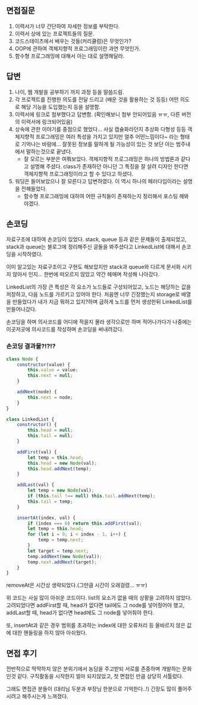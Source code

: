 ## 면접질문

1. 이력서가 너무 간단하여
자세한 정보를 부탁한다.
2. 이력서 상에 있는 프로젝트들의 질문.
3. 코드스테이츠에서 배우는 것들(커리큘럼)은 무엇인가?
4. OOP에 관하여 객체지향적 프로그래밍이란 과연 무엇인가.
5. 함수형 프로그래밍에 대해서 아는 대로 설명해달라.

## 답변

1. 나이, 웹 개발을 공부하기 까지 과정 등을 말씀드림.
2. 각 프로젝트를 진행한 의도를 전달 드리고 (배운 것을 활용하는 것 등등)
어떤 의도로 해당 기능을 도입했는지 등을 설명함.
3. 이력서에 링크로 첨부했다고 답변함.
(확인해보니 첨부 안되어있음 ㅠㅠ, 다른 버전의 이력서에 링크되어있음)
4. 상속에 관한 이야기를 중점으로 했었다...
사실 캡슐화라던지 추상화 다형성 등등 객체지향적 프로그래밍은 여러 특성을 가지고 있지만
얼추 어떤느낌이다~ 라는 형태로 기억나는 바람에... 잘못된 정보를 말하게 될 가능성이 있는 것 보단 아는 범주내에서 말하는것으로 끝냈다.
    - 잘 모르는 부분은 여쭤보았다. 
    객체지향적 프로그래밍은 하나의 방법론과 같다고 설명해 주셨다.
    class가 존재하던 아니던 그 특징을 잘 살려 디자인 한다면
    객체지향적 프로그래밍이라고 할 수 있다고 하셨다.
5. 워딩은 들어보았으나 잘 모른다고 답변하였다.
이 역시 하나의 페러다임이라는 설명을 전해들었다.
    - 함수형 프로그래밍에 대하여 어떤 규칙들이 존재하는지 정리해서 포스팅 해봐야겠다.

## 손코딩

자료구조에 대하여 손코딩이 있었다.
stack, queue 등과 같은 문제들이 출제되었고, 
stack과 queue는 블로그에 정리해주신 글들을 봐주셨다고
LinkedList에 대해서 손코딩을 시작하였다.</br>

이미 알고있는 자료구조이고 구현도 해보았지만
stack과 queue와 다르게 문서화 시키지 않아서 인지...
한번에 떠오르지 않았고 약간 헤매며 작성해 나아갔다.</br>

LinkedList의 가장 큰 특성은
각 요소가 노드들로 구성되어있고,
노드는 해당하는 값을 저장하고, 다음 노드를 가르키고 있어야 한다.
처음엔 너무 긴장했는지 storage로 배열을 만들었다가
내가 지금 뭐하고 있지?하며 급하게 노드를 먼저 생성한뒤
LinkedList를 만들어나갔다.</br>

손코딩을 하며 의사코드를 어디에 적을지 몰라 생각으로만 하며 적어나가다가
나중에는 이곳저곳에 의사코드를 작성하며 손코딩을 써내려갔다.

### 손코딩 결과물?!?!?

```js
class Node {
	constructor(value) {
		this.value = value;
		this.next = null;
	}

    addNext(node) {
        this.next = node;
    }
}

class LinkedList {
    constructor() {
        this.head = null;
        this.tail = null;
    }

    addFirst(val) {
        let temp = this.head;
        this.head = new Node(val);
        this.head.addNext(temp);
    }

    addLast(val) {
        let temp = new Node(val);
        if (this.tail !== null) this.tail.addNext(temp);
        this.tail = temp;
    }

    insertAt(index, val) {
        if (index === 0) return this.addFirst(val);
        let temp = this.head;
        for (let i = 0; i < index - 1, i++) {
            temp = temp.next;
        }
        let target = temp.next;
        temp.addNext(new Node(val));
        temp.next.addNext(target);
    }
}
```
removeAt은 시간상 생략되었다.(그만큼 시간이 오래걸렸... ㅠㅠ)</br>

위 코드는 사실 많이 아쉬운 코드이다.
list의 요소가 없을 때의 상황을 고려하지 않았다.
고려되었다면 addFirst할 때, head가 없다면 tail에도 그 node를 넣어줬어야 했고,
addLast할 때, head가 없다면 head에도 그 node를 넣어줘야 한다.</br>

또, insertAt과 같은 경우 범위를 초과하는 index에 대한 오류처리 등
올바르지 않은 값에 대한 핸들링을 하지 않아 아쉬웠다.

## 면접 후기
전반적으로 딱딱하지 않은 분위기에서 농담을 주고받되 서로를 존중하며 개발하는 문화인것 같다.
구직활동을 시작한지 얼마 되지않았고, 첫 면접인 만큼 상당히 서툴렀다.</br>

그래도 면접관 분들이 (대리님 두분과 부장님 한분으로 기억한다..!)
긴장도 많이 풀어주시려고 해주시는게 느껴졌다.